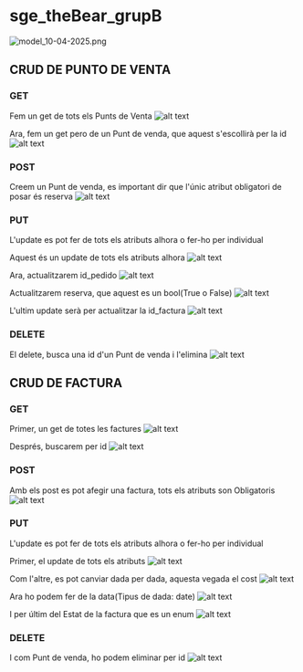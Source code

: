 # sge_theBear_grupB
![model_10-04-2025.png](fotos/model_10-04-2025.png)


## CRUD DE PUNTO DE VENTA

### GET
Fem un get de tots els Punts de Venta
![alt text](fotos/Punt_Venta/foto3.png)

Ara, fem un get pero de un Punt de venda, que aquest s'escollirà per la id
![alt text](fotos/Punt_Venta/foto2.png)

### POST
Creem un Punt de venda, es important dir que l'únic atribut obligatori de posar és reserva
![alt text](fotos/Punt_Venta/foto1.png)

### PUT
L'update es pot fer de tots els atributs alhora o fer-ho per individual

Aquest és un update de tots els atributs alhora
![alt text](fotos/Punt_Venta/putPuntoVenta.png)

Ara, actualitzarem id_pedido
![alt text](fotos/Punt_Venta/putPuntoVentaPedido.png)

Actualitzarem reserva, que aquest es un bool(True o False)
![alt text](fotos/Punt_Venta/putPuntoVentaReserva.png)

L'ultim update serà per actualitzar la id_factura
![alt text](fotos/Punt_Venta/putPuntoVentaFactura.png)

### DELETE
El delete, busca una id d'un Punt de venda i l'elimina
![alt text](fotos/Punt_Venta/DeletePuntoVenta.png)

## CRUD DE FACTURA

### GET
Primer, un get de totes les factures
![alt text](fotos/Factura/getAllFactura.png)

Després, buscarem per id
![alt text](fotos/Factura/getIDFactura.png)

### POST
Amb els post es pot afegir una factura, tots els atributs son Obligatoris
![alt text](fotos/Factura/postFactura.png)

### PUT
L'update es pot fer de tots els atributs alhora o fer-ho per individual

Primer, el update de tots els atributs
![alt text](fotos/Factura/putFactura.png)

Com l'altre, es pot canviar dada per dada, aquesta vegada el cost
![alt text](fotos/Factura/putFacturaCosto.png)

Ara ho podem fer de la data(Tipus de dada: date)
![alt text](fotos/Factura/putFacturaFecha.png)

I per últim del Estat de la factura que es un enum
![alt text](fotos/Factura/putFacturaEstado.png)

### DELETE

I com Punt de venda, ho podem eliminar per id
![alt text](fotos/Factura/DeleteFactura.png)
